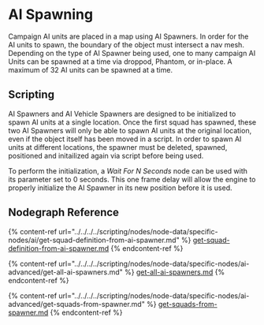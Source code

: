 # AI Spawning

Campaign AI units are placed in a map using AI Spawners. In order for the AI units to spawn, the boundary of the object must intersect a nav mesh. Depending on the type of AI Spawner being used, one to many campaign AI Units can be spawned at a time via droppod, Phantom, or in-place. A maximum of 32 AI units can be spawned at a time.

## Scripting

AI Spawners and AI Vehicle Spawners are designed to be initialized to spawn AI units at a single location. Once the first squad has spawned, these two AI Spawners will only be able to spawn AI units at the original location, even if the object itself has been moved in a script. In order to spawn AI units at different locations, the spawner must be deleted, spawned, positioned and initailized again via script before being used.

To perform the initialization, a _Wait For N Seconds_ node can be used with its parameter set to 0 seconds. This one frame delay will allow the engine to properly initialize the AI Spawner in its new position before it is used.

## Nodegraph Reference

{% content-ref url="../../../../scripting/nodes/node-data/specific-nodes/ai/get-squad-definition-from-ai-spawner.md" %}
[get-squad-definition-from-ai-spawner.md](../../../../scripting/nodes/node-data/specific-nodes/ai/get-squad-definition-from-ai-spawner.md)
{% endcontent-ref %}

{% content-ref url="../../../../scripting/nodes/node-data/specific-nodes/ai-advanced/get-all-ai-spawners.md" %}
[get-all-ai-spawners.md](../../../../scripting/nodes/node-data/specific-nodes/ai-advanced/get-all-ai-spawners.md)
{% endcontent-ref %}

{% content-ref url="../../../../scripting/nodes/node-data/specific-nodes/ai-advanced/get-squads-from-spawner.md" %}
[get-squads-from-spawner.md](../../../../scripting/nodes/node-data/specific-nodes/ai-advanced/get-squads-from-spawner.md)
{% endcontent-ref %}
